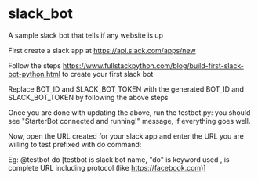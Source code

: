 # slack_bot
A sample slack bot that tells if any website is up

First create a slack app at https://api.slack.com/apps/new

Follow the steps https://www.fullstackpython.com/blog/build-first-slack-bot-python.html to create your first slack bot

Replace BOT_ID and SLACK_BOT_TOKEN with the generated BOT_ID and SLACK_BOT_TOKEN by following the above steps

Once you are done with updating the above, run the testbot.py:
you should see "StarterBot connected and running!" message, if everything goes well.

Now, open the URL created for your slack app and enter the URL you are willing to test prefixed with do command:

Eg: @testbot do <URL> [testbot is slack bot name, "do" is keyword used , <URL> is complete URL including protocol (like https://facebook.com)]
  
  
